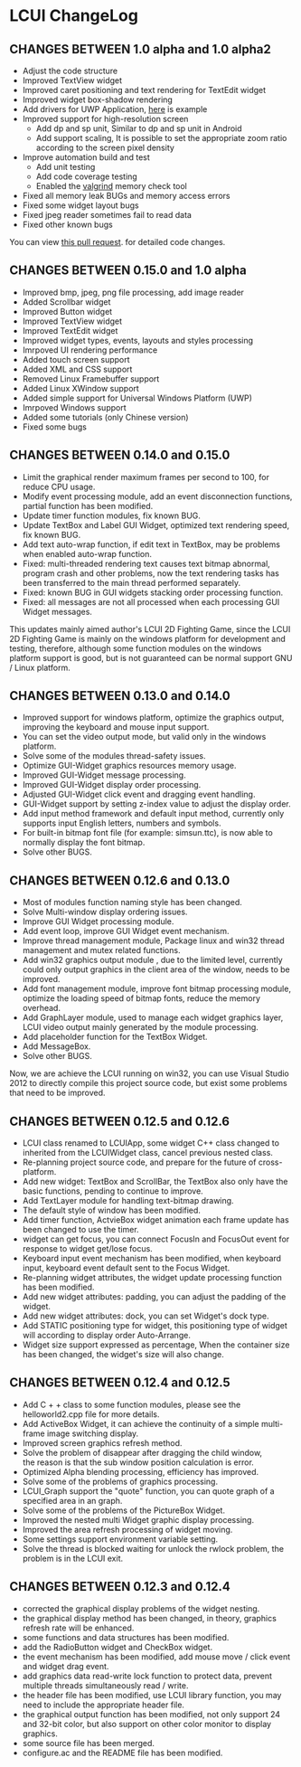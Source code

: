 # LCUI ChangeLog

## CHANGES BETWEEN 1.0 alpha and 1.0 alpha2

- Adjust the code structure
- Improved TextView widget
- Improved caret positioning and text rendering for TextEdit widget
- Improved widget box-shadow rendering
- Add drivers for UWP Application, [here](https://github.com/lc-soft/LCUI/blob/develop/build/windows/LCUIApp/App.cpp) is example
- Improved support for high-resolution screen
  - Add dp and sp unit, Similar to dp and sp unit in Android
  - Add support scaling, It is possible to set the appropriate zoom ratio according to the screen pixel density
- Improve automation build and test
  - Add unit testing
  - Add code coverage testing
  - Enabled the [valgrind](http://valgrind.org/) memory check tool
- Fixed all memory leak BUGs and memory access errors
- Fixed some widget layout bugs
- Fixed jpeg reader sometimes fail to read data
- Fixed other known bugs

You can view [this pull request](https://github.com/lc-soft/LCUI/pull/83). for detailed code changes.

## CHANGES BETWEEN 0.15.0 and 1.0 alpha

- Improved bmp, jpeg, png file processing, add image reader
- Added Scrollbar widget
- Improved Button widget
- Improved TextView widget
- Improved TextEdit widget
- Improved widget types, events, layouts and styles processing
- Imrpoved UI rendering performance
- Added touch screen support
- Added XML and CSS support
- Removed Linux Framebuffer support
- Added Linux XWindow support
- Added simple support for Universal Windows Platform (UWP)
- Imrpoved Windows support
- Added some tutorials (only Chinese version)
- Fixed some bugs

## CHANGES BETWEEN 0.14.0 and 0.15.0

- Limit the graphical render maximum frames per second to 100, for reduce CPU usage.
- Modify event processing module, add an event disconnection functions, partial function has been modified.
- Update timer function modules, fix known BUG.
- Update TextBox and Label GUI Widget, optimized text rendering speed, fix known BUG.
- Add text auto-wrap function, if edit text in TextBox, may be problems when enabled auto-wrap function.
- Fixed: multi-threaded rendering text causes text bitmap abnormal, program crash and other problems, now the text rendering tasks has been transferred to the main thread performed separately.
- Fixed: known BUG in GUI widgets stacking order processing function.
- Fixed: all messages are not all processed when each processing GUI Widget messages. 

This updates mainly aimed author's LCUI 2D Fighting Game, since the LCUI 2D Fighting Game is mainly on the windows platform for development and testing, therefore, although some function modules on the windows platform support is good, but is not guaranteed can be normal support  GNU / Linux platform.


## CHANGES BETWEEN 0.13.0 and 0.14.0

- Improved support for windows platform, optimize the graphics output,
 improving the keyboard and mouse input support.
- You can set the video output mode, but valid only in the windows platform.
- Solve some of the modules thread-safety issues.
- Optimize GUI-Widget graphics resources memory usage.
- Improved GUI-Widget message processing.
- Improved GUI-Widget display order processing.
- Adjusted GUI-Widget click event and dragging event handling.
- GUI-Widget support by setting z-index value to adjust the display order.
- Add input method framework and default input method, currently only supports
 input English letters, numbers and symbols.
- For built-in bitmap font file (for example: simsun.ttc), is now able to
 normally display the font bitmap.
- Solve other BUGS.


## CHANGES BETWEEN 0.12.6 and 0.13.0

- Most of modules function naming style has been changed.
- Solve Multi-window display ordering issues.
- Improve GUI Widget processing module.
- Add event loop, improve GUI Widget event mechanism.
- Improve thread management module, Package linux and win32 thread 
  management and mutex related functions.
- Add win32 graphics output module , due to the limited level, 
  currently could only output graphics in the client area of the 
  window, needs to be improved.
- Add font management module, improve font bitmap processing module,
  optimize the loading speed of bitmap fonts, reduce the memory overhead.
- Add GraphLayer module, used to manage each widget graphics layer,
  LCUI video output mainly generated by the module processing.
- Add placeholder function for the TextBox Widget.
- Add MessageBox.
- Solve other BUGS.

Now, we are achieve the LCUI running on win32, you can use 
Visual Studio 2012 to directly compile this project source code, 
but exist some problems that need to be improved.


## CHANGES BETWEEN 0.12.5 and 0.12.6

- LCUI class renamed to LCUIApp, some widget C++ class changed to 
  inherited from the LCUIWidget class, cancel previous nested class.
- Re-planning project source code, and prepare for the future of 
  cross-platform.
- Add new widget: TextBox and ScrollBar, the TextBox also only have 
  the basic functions, pending to continue to improve.
- Add TextLayer module for handling text-bitmap drawing.
- The default style of window has been modified.
- Add timer function, ActvieBox widget animation each frame update 
  has been changed to use the timer.
- widget can get focus, you can connect FocusIn and FocusOut event 
  for response to widget get/lose focus.
- Keyboard input event mechanism has been modified, when keyboard 
  input, keyboard event default sent to the Focus Widget.
- Re-planning widget attributes, the widget update processing function 
  has been modified.
- Add new widget attributes: padding, you can adjust the padding 
  of the widget.
- Add new widget attributes: dock, you can set Widget's dock type.
- Add STATIC positioning type for widget, this positioning type of 
  widget will according to display order Auto-Arrange.
- Widget size support expressed as percentage, When the container 
  size has been changed, the widget's size will also change.


## CHANGES BETWEEN 0.12.4 and 0.12.5

- Add C + + class to some function modules, please see the 
  helloworld2.cpp file for more details.
- Add ActiveBox Widget, it can achieve the continuity of a simple
  multi-frame image switching display.
- Improved screen graphics refresh method.
- Solve the problem of disappear  after dragging the child window,  
  the reason is that the sub window position calculation is error.
- Optimized Alpha blending processing, efficiency has improved.
- Solve some of the problems of graphics processing.
- LCUI_Graph support the "quote" function, you can quote graph 
  of a specified area in an graph.
- Solve some of the problems of the PictureBox Widget.
- Improved the nested multi Widget graphic display processing.
- Improved the area refresh processing of widget moving.
- Some settings support environment variable setting.
- Solve the thread is blocked waiting for unlock the rwlock 
  problem, the problem is in the LCUI exit.


## CHANGES BETWEEN 0.12.3 and 0.12.4

- corrected the graphical display problems of the widget nesting. 
- the graphical display method has been changed, in theory,
  graphics refresh rate will be enhanced.
- some functions and data structures has been modified.
- add the RadioButton widget and CheckBox widget.
- the event mechanism has been modified, add mouse move / click 
  event and widget drag event.
- add graphics data read-write lock function to protect data, 
  prevent multiple threads simultaneously read / write.
- the header file has been modified, use LCUI library function, 
  you may need to include the appropriate header file.
- the graphical output function has been modified, not only 
  support 24 and 32-bit color, but also support on other color 
  monitor to display graphics.
- some source file has been merged.
- configure.ac and the README file has been modified.

